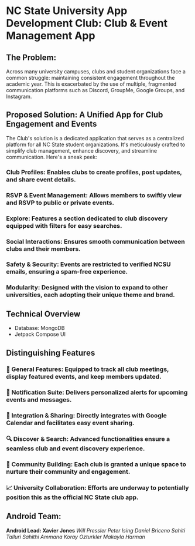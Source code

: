 # NC State University App Development Club: Club & Event Management App

## The Problem:
Across many university campuses, clubs and student organizations face a common struggle: maintaining consistent engagement throughout the academic year. This is exacerbated by the use of multiple, fragmented communication platforms such as Discord, GroupMe, Google Groups, and Instagram.

## Proposed Solution: A Unified App for Club Engagement and Events

The Club's solution is a dedicated application that serves as a centralized platform for all NC State student organizations. It's meticulously crafted to simplify club management, enhance discovery, and streamline communication. Here's a sneak peek:

### Club Profiles: Enables clubs to create profiles, post updates, and share event details.
### RSVP & Event Management: Allows members to swiftly view and RSVP to public or private events.
### Explore: Features a section dedicated to club discovery equipped with filters for easy searches.
### Social Interactions: Ensures smooth communication between clubs and their members.
### Safety & Security: Events are restricted to verified NCSU emails, ensuring a spam-free experience.
### Modularity: Designed with the vision to expand to other universities, each adopting their unique theme and brand.

## Technical Overview
- Database: MongoDB
- Jetpack Compose UI

## Distinguishing Features

### 📅 General Features: Equipped to track all club meetings, display featured events, and keep members updated.
### 🔔 Notification Suite: Delivers personalized alerts for upcoming events and messages.
### 🔗 Integration & Sharing: Directly integrates with Google Calendar and facilitates easy event sharing.
### 🔍 Discover & Search: Advanced functionalities ensure a seamless club and event discovery experience.
### 💬 Community Building: Each club is granted a unique space to nurture their community and engagement.
### 📈 University Collaboration: Efforts are underway to potentially position this as the official NC State club app.

## Android Team:
**Android Lead: Xavier Jones**
*Will Pressler*
*Peter Ising*
*Daniel Briceno*
*Sahiti Talluri*
*Sahithi Ammana*
*Koray Ozturkler*
*Makayla Harman*

